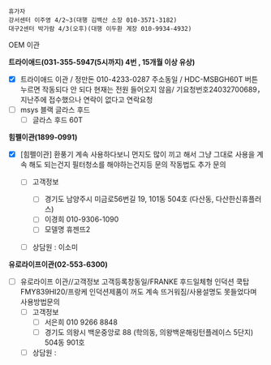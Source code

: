 ```
휴가자
강서센터 이주영 4/2~3(대행 김백산 소장 010-3571-3182)
대구2센터 박가람 4/3(오후)(대행 이두환 계장 010-9934-4932)
```

OEM 이관

**트라이애드(031-355-5947(5시까지) 4번 , 15개월 이상 유상)**
- [x] 트라이애드 이관 / 정만돈 010-4233-0287 주소동일 / HDC-MSBGH60T 버튼 누르면 작동되다 안 되다 현재는 전원 들어오지 않음/ 기요청번호24032700689，지난주에 접수했으나 연락이 없다고 연락요청
- [ ] msys 블랙 글라스 후드
  - [ ] 글라스 후드 60T

**힘펠이관(1899-0991)**
- [x] [힘펠이관] 환풍기 계속 사용하다보니 먼지도 많이 끼고 해서 그냥 그대로 사용을 계속 해도 되는건지 필터청소를 해야하는건지등 문의  작동법도 추가 문의
  - [ ] 고객정보
    - [ ] 경기도 남양주시 미금로56번길 19, 101동 504호 (다산동, 다산한신휴플러스)
    - [ ] 이경희 010-9306-1090
    - [ ] 모델명 휴젠뜨2
  - [ ] 상담원 : 이소미


**유로라이프이관(02-553-6300)**
- [ ] 유로라이프 이관//고객정보 고객등록창동일/FRANKE 후드일체형 인덕션 쿡탑 FMY839HI20/프랑케 인덕션제품이 꺼도 계속 뜨거워짐/사용설명도 못들었다며 사용방법문의
  - [ ] 고객정보
    - [ ] 서은희 010 9266 8848
    - [ ] 경기도 의왕시 백운중앙로 88 (학의동, 의왕백운해링턴플레이스 5단지) 504동 901호
  - [ ] 상담원 : 
